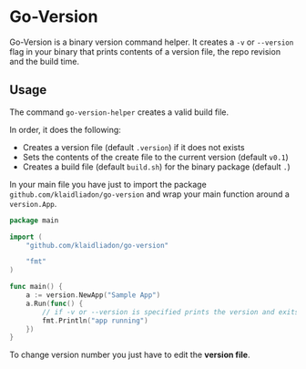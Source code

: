 # Go-Version

Go-Version is a binary version command helper. It creates a `-v` or `--version` flag in your binary that prints contents of a version file, the repo revision and the build time.

## Usage

The command `go-version-helper` creates a valid build file.

In order, it does the following:

- Creates a version file (default `.version`) if it does not exists 
- Sets the contents of the create file to the current version (default `v0.1`)
- Creates a build file (default `build.sh`) for the binary package (default `.`)

In your main file you have just to import the package `github.com/klaidliadon/go-version` 
and wrap your main function around a `version.App`.

```go
package main

import (
	"github.com/klaidliadon/go-version"

	"fmt"
)

func main() {
	a := version.NewApp("Sample App")
	a.Run(func() {
		// if -v or --version is specified prints the version and exits
		fmt.Println("app running")
	})
}

```

To change version number you just have to edit the **version file**.